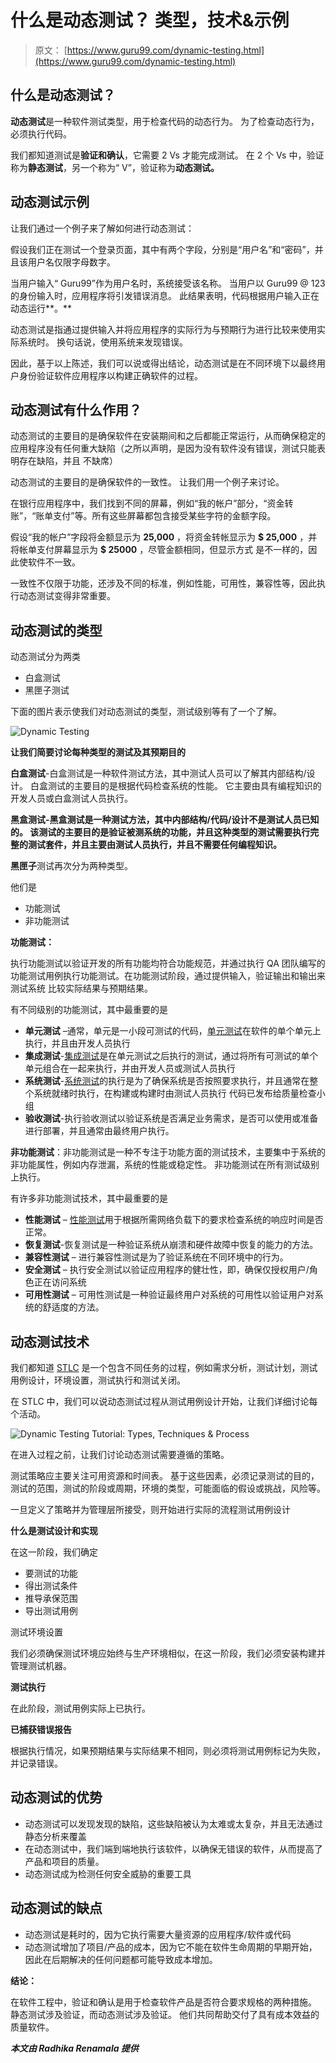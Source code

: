 # 什么是动态测试？ 类型，技术&示例

> 原文： [https://www.guru99.com/dynamic-testing.html](https://www.guru99.com/dynamic-testing.html)

## 什么是动态测试？

**动态测试**是一种软件测试类型，用于检查代码的动态行为。 为了检查动态行为，必须执行代码。

我们都知道测试是**验证和确认**，它需要 2 Vs 才能完成测试。 在 2 个 Vs 中，验证称为**静态测试**，另一个称为“ V”，验证称为**动态测试。**

## 动态测试示例

让我们通过一个例子来了解如何进行动态测试：

假设我们正在测试一个登录页面，其中有两个字段，分别是“用户名”和“密码”，并且该用户名仅限字母数字。

当用户输入“ Guru99”作为用户名时，系统接受该名称。 当用户以 Guru99 @ 123 的身份输入时，应用程序将引发错误消息。 此结果表明，代码根据用户输入正在动态运行**。**

动态测试是指通过提供输入并将应用程序的实际行为与预期行为进行比较来使用实际系统时。 换句话说，使用系统来发现错误。

因此，基于以上陈述，我们可以说或得出结论，动态测试是在不同环境下以最终用户身份验证软件应用程序以构建正确软件的过程。

## 动态测试有什么作用？

动态测试的主要目的是确保软件在安装期间和之后都能正常运行，从而确保稳定的应用程序没有任何重大缺陷（之所以声明，是因为没有软件没有错误，测试只能表明存在缺陷，并且 不缺席）

动态测试的主要目的是确保软件的一致性。 让我们用一个例子来讨论。

在银行应用程序中，我们找到不同的屏幕，例如“我的帐户”部分，“资金转账”，“账单支付”等。所有这些屏幕都包含接受某些字符的金额字段。

假设“我的帐户”字段将金额显示为 **25,000** ，将资金转帐显示为 **$ 25,000** ，并将帐单支付屏幕显示为 **$ 25000** ，尽管金额相同，但显示方式 是不一样的，因此使软件不一致。

一致性不仅限于功能，还涉及不同的标准，例如性能，可用性，兼容性等，因此执行动态测试变得非常重要。

## 动态测试的类型

动态测试分为两类

*   白盒测试
*   黑匣子测试

下面的图片表示使我们对动态测试的类型，测试级别等有了一个了解。

![Dynamic Testing](img/f750a57ce2a56b7d84704143bff7087e.png)

**让我们简要讨论每种类型的测试及其预期目的**

**白盒测试**-白盒测试是一种软件测试方法，其中测试人员可以了解其内部结构/设计。 白盒测试的主要目的是根据代码检查系统的性能。 它主要由具有编程知识的开发人员或白盒测试人员执行。

**黑盒测试-**黑盒测试是一种测试方法，其中内部结构/代码/设计不是测试人员已知的**。 该测试的主要目的是验证被测系统的功能，并且这种类型的测试需要执行完整的测试套件，并且主要由测试人员执行，并且不需要任何编程知识。**

**黑匣子**测试再次分为两种类型。

他们是

*   功能测试
*   非功能测试

**功能测试：**

执行功能测试以验证开发的所有功能均符合功能规范，并通过执行 QA 团队编写的功能测试用例执行功能测试。在功能测试阶段，通过提供输入，验证输出和输出来测试系统 比较实际结果与预期结果。

有不同级别的功能测试，其中最重要的是

*   **单元测试** –通常，单元是一小段可测试的代码，[单元测试](/unit-testing-guide.html)在软件的单个单元上执行，并且由开发人员执行
*   **集成测试**-[集成测试](/integration-testing.html)是在单元测试之后执行的测试，通过将所有可测试的单个单元组合在一起来执行，并由开发人员或测试人员执行
*   **系统测试**-[系统测试](/system-testing.html)的执行是为了确保系统是否按照要求执行，并且通常在整个系统就绪时执行，在构建或构建时由测试人员执行 代码已发布给质量检查小组
*   **验收测试**-执行验收测试以验证系统是否满足业务需求，是否可以使用或准备进行部署，并且通常由最终用户执行。

**非功能测试**：非功能测试是一种不专注于功能方面的测试技术，主要集中于系统的非功能属性，例如内存泄漏，系统的性能或稳定性。 非功能测试在所有测试级别上执行。

有许多非功能测试技术，其中最重要的是

*   **性能测试** – [性能测试](/performance-testing.html)用于根据所需网络负载下的要求检查系统的响应时间是否正常。
*   **恢复测试**-恢复测试是一种验证系统从崩溃和硬件故障中恢复的能力的方法。
*   **兼容性测试** – 进行兼容性测试是为了验证系统在不同环境中的行为。
*   **安全测试** – 执行安全测试以验证应用程序的健壮性，即，确保仅授权用户/角色正在访问系统
*   **可用性测试** – 可用性测试是一种验证最终用户对系统的可用性以验证用户对系统的舒适度的方法。

## 动态测试技术

我们都知道 [STLC](/software-testing-life-cycle.html) 是一个包含不同任务的过程，例如需求分析，测试计划，测试用例设计，环境设置，测试执行和测试关闭。

在 STLC 中，我们可以说动态测试过程从测试用例设计开始，让我们详细讨论每个活动。

![Dynamic Testing Tutorial: Types, Techniques & Process](img/b3ddee33e931f2dd62cc7595eff3efc4.png)

在进入过程之前，让我们讨论动态测试需要遵循的策略。

测试策略应主要关注可用资源和时间表。 基于这些因素，必须记录测试的目的，测试的范围，测试的阶段或周期，环境的类型，可能面临的假设或挑战，风险等。

一旦定义了策略并为管理层所接受，则开始进行实际的流程测试用例设计

**什么是测试设计和实现**

在这一阶段，我们确定

*   要测试的功能
*   得出测试条件
*   推导承保范围
*   导出测试用例

测试环境设置

我们必须确保测试环境应始终与生产环境相似，在这一阶段，我们必须安装构建并管理测试机器。

**测试执行**

在此阶段，测试用例实际上已执行。

**已捕获错误报告**

根据执行情况，如果预期结果与实际结果不相同，则必须将测试用例标记为失败，并记录错误。

## 动态测试的优势

*   动态测试可以发现发现的缺陷，这些缺陷被认为太难或太复杂，并且无法通过静态分析来覆盖
*   在动态测试中，我们端到端地执行该软件，以确保无错误的软件，从而提高了产品和项目的质量。
*   动态测试成为检测任何安全威胁的重要工具

## 动态测试的缺点

*   动态测试是耗时的，因为它执行需要大量资源的应用程序/软件或代码
*   动态测试增加了项目/产品的成本，因为它不能在软件生命周期的早期开始，因此在后期解决的任何问题都可能导致成本增加。

**结论：**

在软件工程中，验证和确认是用于检查软件产品是否符合要求规格的两种措施。 静态测试涉及验证，而动态测试涉及验证。 他们共同帮助交付了具有成本效益的质量软件。

***本文由 Radhika Renamala 提供***